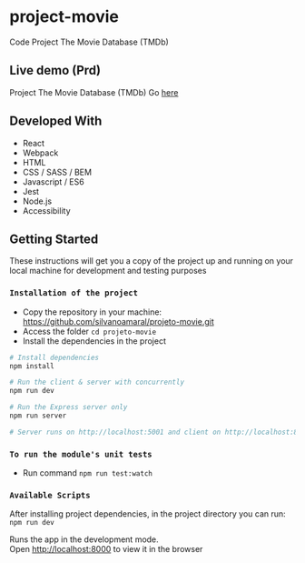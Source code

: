 # project-movie
Code Project The Movie Database (TMDb)

## Live demo (Prd)

Project The Movie Database (TMDb) Go [here](https://projeto-movie-app.herokuapp.com/)

## Developed With

* React
* Webpack
* HTML
* CSS / SASS / BEM
* Javascript / ES6
* Jest
* Node.js
* Accessibility

## Getting Started

These instructions will get you a copy of the project up and running on your local machine for development and testing purposes

### `Installation of the project`

* Copy the repository in your machine: https://github.com/silvanoamaral/projeto-movie.git
* Access the folder `cd projeto-movie`
* Install the dependencies in the project

```bash
# Install dependencies
npm install

# Run the client & server with concurrently
npm run dev

# Run the Express server only
npm run server

# Server runs on http://localhost:5001 and client on http://localhost:8000

```
### `To run the module's unit tests`
* Run command `npm run test:watch`

### `Available Scripts`

After installing project dependencies, in the project directory you can run: `npm run dev`

Runs the app in the development mode.<br>
Open [http://localhost:8000](http://localhost:8000) to view it in the browser